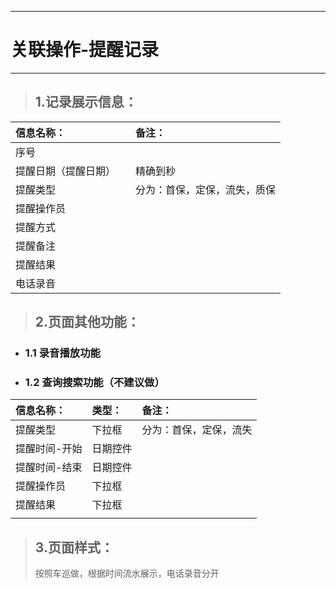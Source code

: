 
---

# 关联操作-提醒记录

---

> ## 1.记录展示信息：

| **信息名称：** |  | **备注：** |
| :--- | :--- | :--- |
| 序号 |  |  |
| 提醒日期（提醒日期） |  | 精确到秒 |
| 提醒类型 |  | 分为：首保，定保，流失，质保 |
| 提醒操作员 |  |  |
| 提醒方式 |  |  |
| 提醒备注 |  |  |
| 提醒结果 |  |  |
| 电话录音 |  |  |

> ## 2.页面其他功能：

* ### 1.1 录音播放功能
* ### 1.2 查询搜索功能（不建议做）

| **信息名称：** | **类型：** | **备注：** |
| :--- | :--- | :--- |
| 提醒类型 | 下拉框 | 分为：首保，定保，流失 |
| 提醒时间-开始 | 日期控件 |  |
| 提醒时间-结束 | 日期控件 |  |
| 提醒操作员 | 下拉框 |  |
| 提醒结果 | 下拉框 |  |
|  |  |  |

> ## 3.页面样式：
>
> 按照车巡做，根据时间流水展示，电话录音分开




